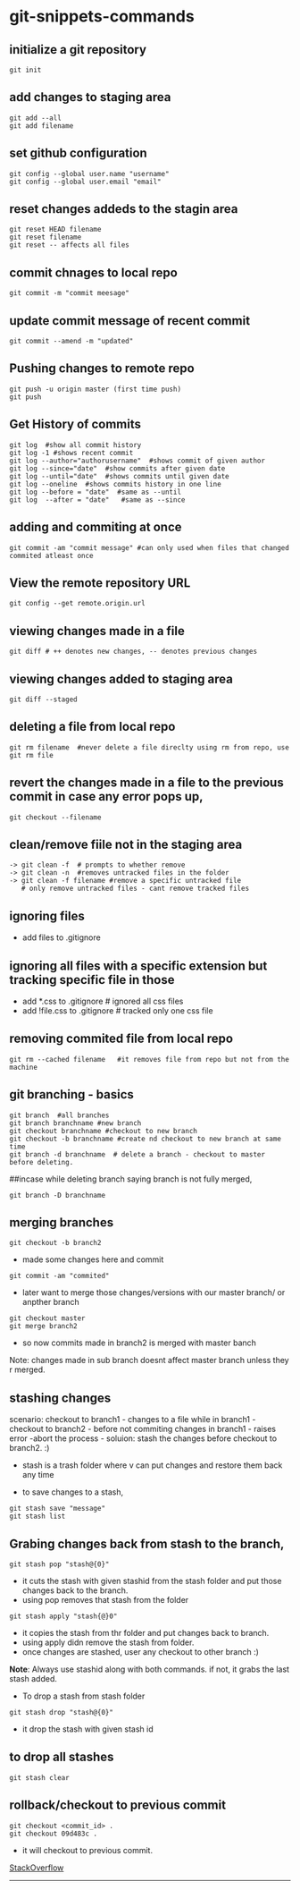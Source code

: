 # git-snippets-commands


## initialize a git repository
```git
git init
```

## add changes to staging area

```git
git add --all
git add filename
```

## set github configuration

```git
git config --global user.name "username"
git config --global user.email "email"
```

## reset changes addeds to the stagin area

```git
git reset HEAD filename
git reset filename
git reset -- affects all files
```
## commit chnages to local repo

```git
git commit -m "commit meesage"
```

## update commit message of recent commit

```git
git commit --amend -m "updated"
```

## Pushing changes to remote repo

```git
git push -u origin master (first time push)
git push
```
## Get History of commits

```git
git log  #show all commit history
git log -1 #shows recent commit
git log --author="authorusername"  #shows commit of given author
git log --since="date"  #show commits after given date
git log --until="date"  #shows commits until given date
git log --oneline  #shows commits history in one line
git log --before = "date"  #same as --until
git log  --after = "date"   #same as --since
```
## adding and commiting at once

```git
git commit -am "commit message" #can only used when files that changed commited atleast once
```

## View the remote repository URL

```git
git config --get remote.origin.url
```

## viewing changes made in a file

```git
git diff # ++ denotes new changes, -- denotes previous changes
```

## viewing changes added to staging area

```git
git diff --staged
```

## deleting a file from local repo

```git
git rm filename  #never delete a file direclty using rm from repo, use git rm file
```

## revert the changes made in a file to the previous commit in case any error pops up,

```git 
git checkout --filename
```

## clean/remove fiile not in the staging area

```git
-> git clean -f  # prompts to whether remove
-> git clean -n  #removes untracked files in the folder
-> git clean -f filename #remove a specific untracked file
   # only remove untracked files - cant remove tracked files
```

## ignoring files
- add files to .gitignore

## ignoring all files with a specific extension but tracking specific file in those
- add *.css to .gitignore  # ignored all css files
- add !file.css to .gitignore # tracked only one css file


## removing commited file from local repo

```git
git rm --cached filename   #it removes file from repo but not from the machine
```

## git branching - basics

```git
git branch  #all branches
git branch branchname #new branch
git checkout branchname #checkout to new branch
git checkout -b branchname #create nd checkout to new branch at same time
git branch -d branchname  # delete a branch - checkout to master before deleting.
```

##incase while deleting branch saying branch is not fully merged,

```git
git branch -D branchname
```

## merging branches

```git
git checkout -b branch2
```
- made some changes here and commit

```git
git commit -am "commited"
```

- later want to merge those changes/versions with our master branch/ or anpther branch

```git
git checkout master
git merge branch2
```
- so now commits made in branch2 is merged with master banch

Note: changes made in sub branch doesnt affect master branch unless they r merged.

## stashing changes

scenario:
	checkout to branch1 - changes to a file while in branch1 - checkout to branch2 - before not commiting changes in branch1 - raises error -abort the process - soluion: stash the changes before checkout to branch2. :)

- stash is a trash folder where v can put changes and restore them back any time

- to save changes to a stash,

```git
git stash save "message"
git stash list
```

## Grabing changes back from stash to the branch,

```git
git stash pop "stash@{0}"
```

- it cuts the stash with given stashid from the stash folder and put those changes back to the branch.
- using pop removes that stash from the folder 

```git
git stash apply "stash{@}0"
```

- it copies the stash from thr folder and put changes back to branch.
- using apply didn remove the stash from folder.
- once changes are stashed, user any checkout to other branch :)

**Note**: Always use stashid along with both commands. if not, it grabs the last stash added.

- To drop a stash from stash folder

```git
git stash drop "stash@{0}"
```
- it drop the stash with given stash id

## to drop all stashes

```git
git stash clear
```

## rollback/checkout to previous commit

```git
git checkout <commit_id> .
git checkout 09d483c .
```
- it will checkout to previous commit.

[StackOverflow](https://stackoverflow.com/a/2007704)

---
